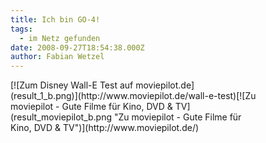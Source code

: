 ```yaml
---
title: Ich bin GO-4!
tags:
  - im Netz gefunden
date: 2008-09-27T18:54:38.000Z
author: Fabian Wetzel
---
```


<div style="width: 400px; height: 250px;">[![Zum Disney Wall-E Test auf moviepilot.de](result_1_b.png)](http://www.moviepilot.de/wall-e-test)[![Zu moviepilot - Gute Filme für Kino, DVD &amp; TV](result_moviepilot_b.png "Zu moviepilot - Gute Filme für Kino, DVD &amp; TV")](http://www.moviepilot.de/)</div>
<div style="width: 400px; height: 250px;"></div>
<div style="width: 400px; height: 250px;"></div>


